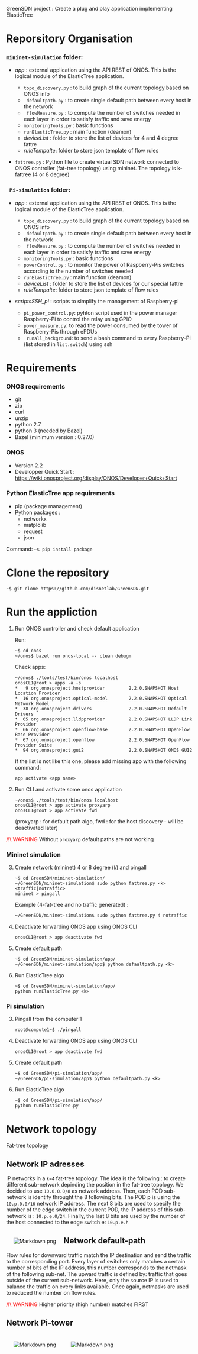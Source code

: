 GreenSDN project : Create a plug and play application implementing ElasticTree

# Reporsitory Organisation
### ``` mininet-simulation ``` folder: 
* *app* : external application using the API REST of ONOS. This is the logical module of the ElasticTree application.
    *   ```topo_discovery.py``` : to build graph of the current topology based on ONOS info
    *   ``` defaultpath.py``` : to create single default path between every host in the network
    *   ``` flowMeasure.py``` : to compute the number of switches needed in each layer in order to satisfy traffic and save energy
    *   ``` monitoringTools.py ``` : basic functions
    *   ``` runElasticTree.py ``` : main function (deamon)
    *   *deviceList* : folder to store the list of devices for 4 and 4 degree fattre
    *   *ruleTempalte*: folder to store json template of flow rules

* ``fattree.py`` : Python file to create virtual  SDN network connected to ONOS controller (fat-tree topology) using mininet. The topology is k-fattree (4 or 8 degree)

### ``` Pi-simulation``` folder:
* *app* : external application using the API REST of ONOS. This is the logical module of the ElasticTree application.
    *   ```topo_discovery.py``` : to build graph of the current topology based on ONOS info
    *   ``` defaultpath.py``` :  to create single default path between every host in the network
    *   ``` flowMeasure.py``` : to compute the number of switches needed in each layer in order to satisfy traffic and save energy
    *   ``` monitoringTools.py ``` : basic functions
    *   ``` powerControl.py ``` : to monitor the power of Raspberry-Pis switches according to the number of switches needed
    *   ``` runElasticTree.py ``` : main function (deamon)
    *   *deviceList* : folder to store the list of devices for our special fattre
    *   *ruleTempalte*: folder to store json template of flow rules

* *scriptsSSH_pi* : scripts to simplify the management of Raspberry-pi
    *   ``` pi_power_control.py ```: pyhton script used in the power manager Raspberry-Pi to control the relay using GPIO
    *   ``` power_measure.py ```: to read the power consumed by the tower of Raspberry-Pis through ePDUs
    *   ```  runall_background ```: to send a bash command to every Raspberry-Pi (list stored in ```list.switch```) using ssh



# Requirements
### ONOS requirements
* git
* zip
* curl
* unzip
* python 2.7
* python 3 (needed by Bazel)
* Bazel (minimum version : 0.27.0)

### ONOS
* Version 2.2
* Developper Quick Start : https://wiki.onosproject.org/display/ONOS/Developer+Quick+Start

### Python ElasticTree app requirements
* pip (package management)
* Python packages :
    *   networkx
    *   matplolib
    *   request
    *   json

Command: ```~$ pip install package```
# Clone the repository

```
~$ git clone https://github.com/disnetlab/GreenSDN.git
```

# Run the appliction

1. Run ONOS controller and check default application

    Run:
    ``` 
    ~$ cd onos
    ~/onos$ bazel run onos-local -- clean debugm
     ```
    Check apps:
    ```
    ~/onos$ ./tools/test/bin/onos localhost
    onosCLI@root > apps -a -s
    *   9 org.onosproject.hostprovider         2.2.0.SNAPSHOT Host Location Provider
    *  16 org.onosproject.optical-model        2.2.0.SNAPSHOT Optical Network Model
    *  38 org.onosproject.drivers              2.2.0.SNAPSHOT Default Drivers
    *  65 org.onosproject.lldpprovider         2.2.0.SNAPSHOT LLDP Link Provider
    *  66 org.onosproject.openflow-base        2.2.0.SNAPSHOT OpenFlow Base Provider
    *  67 org.onosproject.openflow             2.2.0.SNAPSHOT OpenFlow Provider Suite
    *  94 org.onosproject.gui2                 2.2.0.SNAPSHOT ONOS GUI2
    ```
    If the list is not like this one, please add missing app with the following command:
    ```
    app activate <app name>
    ```

2. Run CLI and activate some onos application
    ``` 
    ~/onos$ ./tools/test/bin/onos localhost
    onosCLI@root > app activate proxyarp 
    onosCLI@root > app activate fwd
    ``` 
    (proxyarp : for default path algo, fwd : for the host discovery - will be deactivated later)

<span style="color:red">/!\ WARNING </span> Without ```proxyarp``` default paths are not working
### Mininet simulation


3. Create network (mininet) 4 or 8 degree (```k```) and pingall

    ``` 
    ~$ cd GreenSDN/mininet-simulation/ 
    ~/GreenSDN/mininet-simulation$ sudo python fattree.py <k> <traffic|notraffic>
    mininet > pingall
     ```

     Example (4-fat-tree and no traffic generated) : 
     ```
     ~/GreenSDN/mininet-simulation$ sudo python fattree.py 4 notraffic
     ```

4. Deactivate forwarding ONOS app using ONOS CLI

    ``` 
    onosCLI@root > app deactivate fwd 
    ```

5. Create default path
    ```  
    ~$ cd GreenSDN/mininet-simulation/app/ 
    ~/GreenSDN/mininet-simulation/app$ python defaultpath.py <k>
    ```

6. Run ElasticTree algo
    ```  
    ~$ cd GreenSDN/mininet-simulation/app/
    python runElasticTree.py <k>
    ```
### Pi simulation
3. Pingall from the computer 1
    ```  
    root@compute1~$ ./pingall
    ```

4. Deactivate forwarding ONOS app using ONOS CLI

    ``` 
    onosCLI@root > app deactivate fwd 
    ```

5. Create default path
    ```  
    ~$ cd GreenSDN/pi-simulation/app/ 
    ~/GreenSDN/pi-simulation/app$ python defaultpath.py <k>
    ```

6. Run ElasticTree algo
    ```  
    ~$ cd GreenSDN/pi-simulation/app/
    python runElasticTree.py
    ```

# Network topology

Fat-tree topology

## Network IP adresses
IP networks in a ```k=4``` fat-tree topology.
The idea is the following : to create different sub-network depinding the position in the fat-tree topology. We decided to use ```10.0.0.0/8``` as network address. Then, each POD sub-network is identify throught the 8 following bits. The POD p is using the ```10.p.0.0/16``` network IP address. The next 8 bits are used to specify the number of the edge switch in the current POD, the IP address of this sub-network is : ```10.p.e.0/24```. Finally, the last 8 bits are used by the number of the host connected to the edge switch e: ```10.p.e.h```

<img src="figures/network_GRAPH_16HOSTS(IP).png"
     alt="Markdown png"
     style="float: left; margin: 20px;" />

## Network default-path
 Flow rules for downward traffic match the IP destination and send the traffic to the corresponding port. Every layer of switches only matches a certain number of bits of the IP address, this number corresponds to the netmask of the following sub-net.
 The upward traffic is defined by: traffic that goes outside of the current sub-network. Here, only the source IP is used to balance the traffic on every links available. Once again, netmasks are used to reduced the number on flow rules.


<span style="color:red">/!\ WARNING </span> Higher priority (high number) matches FIRST

## Network Pi-tower
<img src="figures/archi-cables-pi-fattree.png"
     alt="Markdown png"
     style="float: left; margin: 20px;"/>
<img src="figures/archi-cables-tower.png"
     alt="Markdown png"
     style="float: left; margin: 20px;" />